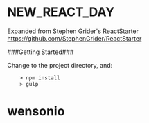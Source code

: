 # NEW_REACT_DAY

Expanded from Stephen Grider's ReactStarter https://github.com/StephenGrider/ReactStarter


###Getting Started###

Change to the project directory, and:

```
	> npm install
	> gulp
```
# wensonio
